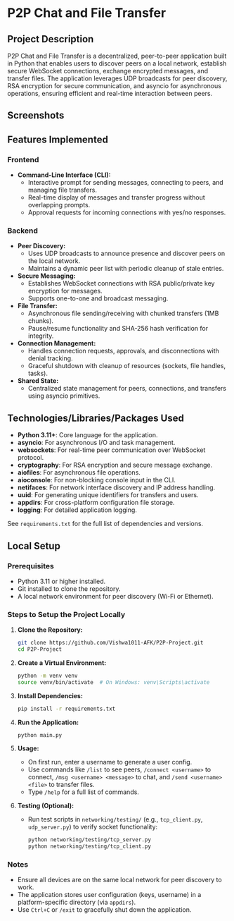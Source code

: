 # P2P Chat and File Transfer

## Project Description
P2P Chat and File Transfer is a decentralized, peer-to-peer application built in Python that enables users to discover peers on a local network, establish secure WebSocket connections, exchange encrypted messages, and transfer files. The application leverages UDP broadcasts for peer discovery, RSA encryption for secure communication, and asyncio for asynchronous operations, ensuring efficient and real-time interaction between peers.

## Screenshots


## Features Implemented

### Frontend
- **Command-Line Interface (CLI):** 
  - Interactive prompt for sending messages, connecting to peers, and managing file transfers.
  - Real-time display of messages and transfer progress without overlapping prompts.
  - Approval requests for incoming connections with yes/no responses.

### Backend
- **Peer Discovery:** 
  - Uses UDP broadcasts to announce presence and discover peers on the local network.
  - Maintains a dynamic peer list with periodic cleanup of stale entries.
- **Secure Messaging:** 
  - Establishes WebSocket connections with RSA public/private key encryption for messages.
  - Supports one-to-one and broadcast messaging.
- **File Transfer:** 
  - Asynchronous file sending/receiving with chunked transfers (1MB chunks).
  - Pause/resume functionality and SHA-256 hash verification for integrity.
- **Connection Management:** 
  - Handles connection requests, approvals, and disconnections with denial tracking.
  - Graceful shutdown with cleanup of resources (sockets, file handles, tasks).
- **Shared State:** 
  - Centralized state management for peers, connections, and transfers using asyncio primitives.

## Technologies/Libraries/Packages Used
- **Python 3.11+**: Core language for the application.
- **asyncio**: For asynchronous I/O and task management.
- **websockets**: For real-time peer communication over WebSocket protocol.
- **cryptography**: For RSA encryption and secure message exchange.
- **aiofiles**: For asynchronous file operations.
- **aioconsole**: For non-blocking console input in the CLI.
- **netifaces**: For network interface discovery and IP address handling.
- **uuid**: For generating unique identifiers for transfers and users.
- **appdirs**: For cross-platform configuration file storage.
- **logging**: For detailed application logging.

See `requirements.txt` for the full list of dependencies and versions.

## Local Setup

### Prerequisites
- Python 3.11 or higher installed.
- Git installed to clone the repository.
- A local network environment for peer discovery (Wi-Fi or Ethernet).

### Steps to Setup the Project Locally
1. **Clone the Repository:**
   ```bash
   git clone https://github.com/Vishwa1011-AFK/P2P-Project.git
   cd P2P-Project
   ```

2. **Create a Virtual Environment:**
   ```bash
   python -m venv venv
   source venv/bin/activate  # On Windows: venv\Scripts\activate
   ```

3. **Install Dependencies:**
   ```bash
   pip install -r requirements.txt
   ```

4. **Run the Application:**
   ```bash
   python main.py
   ```

5. **Usage:**
   - On first run, enter a username to generate a user config.
   - Use commands like `/list` to see peers, `/connect <username>` to connect, `/msg <username> <message>` to chat, and `/send <username> <file>` to transfer files.
   - Type `/help` for a full list of commands.

6. **Testing (Optional):**
   - Run test scripts in `networking/testing/` (e.g., `tcp_client.py`, `udp_server.py`) to verify socket functionality:
     ```bash
     python networking/testing/tcp_server.py
     python networking/testing/tcp_client.py
     ```

### Notes
- Ensure all devices are on the same local network for peer discovery to work.
- The application stores user configuration (keys, username) in a platform-specific directory (via `appdirs`).
- Use `Ctrl+C` or `/exit` to gracefully shut down the application.
